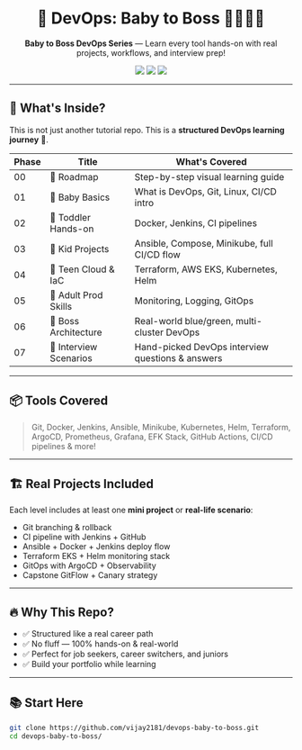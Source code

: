 <h1 align="center">🚀 DevOps: Baby to Boss 🍼👨‍💻👑</h1>
<p align="center">
  <b>Baby to Boss DevOps Series</b> — Learn every tool hands-on with real projects, workflows, and interview prep!
</p>

<p align="center">
  <img src="https://img.shields.io/badge/Level-Beginner%20to%20Expert-blue?style=flat-square" />
  <img src="https://img.shields.io/github/stars/vijay2181/devops-baby-to-boss?style=flat-square" />
  <img src="https://img.shields.io/badge/Made%20With-Love%20&%20Linux-red?style=flat-square" />
</p>

---


## 🧠 What's Inside?

This is not just another tutorial repo. This is a **structured DevOps learning journey** 🚀.

| Phase | Title                    | What's Covered                                  |
|-------|--------------------------|--------------------------------------------------|
| 00    | 📌 Roadmap               | Step-by-step visual learning guide               |
| 01    | 🍼 Baby Basics           | What is DevOps, Git, Linux, CI/CD intro          |
| 02    | 🚶 Toddler Hands-on      | Docker, Jenkins, CI pipelines                    |
| 03    | 👦 Kid Projects          | Ansible, Compose, Minikube, full CI/CD flow      |
| 04    | 🧑 Teen Cloud & IaC      | Terraform, AWS EKS, Kubernetes, Helm             |
| 05    | 🧔 Adult Prod Skills     | Monitoring, Logging, GitOps                      |
| 06    | 👑 Boss Architecture     | Real-world blue/green, multi-cluster DevOps      |
| 07    | 💼 Interview Scenarios   | Hand-picked DevOps interview questions & answers |

---

## 📦 Tools Covered

> Git, Docker, Jenkins, Ansible, Minikube, Kubernetes, Helm, Terraform, ArgoCD, Prometheus, Grafana, EFK Stack, GitHub Actions, CI/CD pipelines & more!

---

## 🏗️ Real Projects Included

Each level includes at least one **mini project** or **real-life scenario**:
- Git branching & rollback
- CI pipeline with Jenkins + GitHub
- Ansible + Docker + Jenkins deploy flow
- Terraform EKS + Helm monitoring stack
- GitOps with ArgoCD + Observability
- Capstone GitFlow + Canary strategy

---

## 🔥 Why This Repo?

- ✅ Structured like a real career path
- ✅ No fluff — 100% hands-on & real-world
- ✅ Perfect for job seekers, career switchers, and juniors
- ✅ Build your portfolio while learning

---

## 📚 Start Here

```bash
git clone https://github.com/vijay2181/devops-baby-to-boss.git
cd devops-baby-to-boss/
